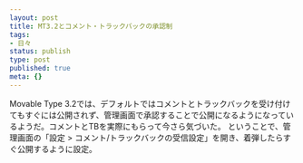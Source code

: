 ```yaml
---
layout: post
title: MT3.2とコメント・トラックバックの承認制
tags:
- 日々
status: publish
type: post
published: true
meta: {}
---
```

Movable Type 3.2では、デフォルトではコメントとトラックバックを受け付けてもすぐには公開されず、管理画面で承認することで公開になるようになっているようだ。コメントとTBを実際にもらって今さら気づいた。
ということで、管理画面の「設定 > コメント/トラックバックの受信設定」を開き、着弾したらすぐ公開するように設定。
